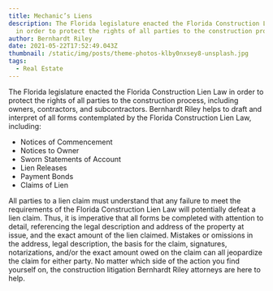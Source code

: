 ```yaml
---
title: Mechanic’s Liens
description: The Florida legislature enacted the Florida Construction Lien Law
  in order to protect the rights of all parties to the construction process...
author: Bernhardt Riley
date: 2021-05-22T17:52:49.043Z
thumbnail: /static/img/posts/theme-photos-klby0nxsey8-unsplash.jpg
tags:
  - Real Estate
---
```

The Florida legislature enacted the Florida Construction Lien Law in order to protect the rights of all parties to the construction process, including owners, contractors, and subcontractors. Bernhardt Riley helps to draft and interpret of all forms contemplated by the Florida Construction Lien Law, including:

* Notices of Commencement
* Notices to Owner
* Sworn Statements of Account
* Lien Releases
* Payment Bonds
* Claims of Lien

All parties to a lien claim must understand that any failure to meet the requirements of the Florida Construction Lien Law will potentially defeat a lien claim. Thus, it is imperative that all forms be completed with attention to detail, referencing the legal description and address of the property at issue, and the exact amount of the lien claimed. Mistakes or omissions in the address, legal description, the basis for the claim, signatures, notarizations, and/or the exact amount owed on the claim can all jeopardize the claim for either party. No matter which side of the action you find yourself on, the construction litigation Bernhardt Riley attorneys are here to help.